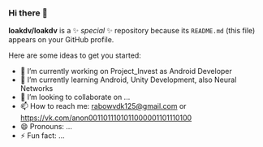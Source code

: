 ### Hi there 👋

**loakdv/loakdv** is a ✨ _special_ ✨ repository because its `README.md` (this file) appears on your GitHub profile.

Here are some ideas to get you started:

- 🔭 I’m currently working on Project_Invest as Android Developer
- 🌱 I’m currently learning Android, Unity Development, also Neural Networks
- 👯 I’m looking to collaborate on ...
- 📫 How to reach me: rabowvdk125@gmail.com or https://vk.com/anon0011011101011000001101110100
- 😄 Pronouns: ...
- ⚡ Fun fact: ...

